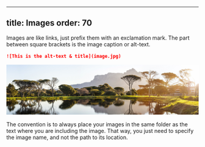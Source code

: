 ***

title: Images
order: 70
---------

Images are like links, just prefix them with an exclamation mark.
The part between square brackets is the image caption or alt-text.

```md
![This is the alt-text & title](image.jpg)
```

![This is the alt text & title](image.jpg)

<Tip>

The convention is to always place your images in the same folder as the
text where you are including the image. That way, you just need to specify
the image name, and not the path to its location.

</Tip>
